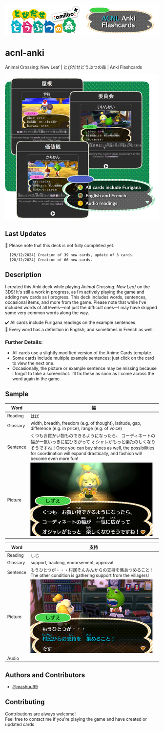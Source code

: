 
![Logo](https://raw.githubusercontent.com/mashuu99/acnl-anki/refs/heads/main/img/acnl-anki-logo.png)

# acnl-anki
Animal Crossing: New Leaf | とびだせどうぶつの森 | Anki Flashcards

![Description](https://raw.githubusercontent.com/mashuu99/acnl-anki/refs/heads/main/img/acnl-anki-description.png)

## Last Updates
🚧 Please note that this deck is not fully completed yet.
```
  [29/12/2024] Creation of 39 new cards, update of 3 cards.
  [28/12/2024] Creation of 66 new cards.
```

## Description
I created this Anki deck while playing *Animal Crossing: New Leaf* on the 3DS! It's still a work in progress, as I’m actively playing the game and adding new cards as I progress. This deck includes words, sentences, occasional items, and more from the game. Please note that while I’ve included words of all levels—not just the difficult ones—I may have skipped some very common words along the way.

✔️ All cards include Furigana readings on the example sentences.  
💬 Every word has a definition in English, and sometimes in French as well.

### Further Details:
*   All cards use a slightly modified version of the Anime Cards template.
*   Some cards include multiple example sentences; just click on the card to view the next one.
*   Occasionally, the picture or example sentence may be missing because I forgot to take a screenshot. I’ll fix these as soon as I come across the word again in the game.
## Sample
| Word          | 幅                                                                                                                                                                                                                |
|---------------|------------------------------------------------------------------------------------------------------------------------------------------------------------------------------------------------------------------|
| Reading       | はば                                                                                                                                                                                                               |
| Glossary      | width, breadth, freedom (e.g. of thought), latitude, gap, difference (e.g. in price), range (e.g. of voice)                                                                                                      |
| Sentence      | くつもお買かい物ものできるようになったら、 コーディネートの幅が一気いっきに広ひろがって オシャレがもっと楽たのしくなりそうですね！Once you can buy shoes as well, the possibilities for coordination will expand drastically, and fashion will become even more fun! |
| Picture       | ![prev1](https://raw.githubusercontent.com/mashuu99/acnl-anki/refs/heads/main/img/prev-haba.png)                                                                                   

| Word          | 支持                                                                                                |
|---------------|---------------------------------------------------------------------------------------------------|
| Reading       | しじ                                                                                                |
| Glossary      | support, backing, endorsement, approval                                                           |
| Sentence      | もうひとつが・・・村民そんみんからの支持を集あつめること！The other condition is gathering support from the villagers! |
| Picture       | ![prev1](https://raw.githubusercontent.com/mashuu99/acnl-anki/refs/heads/main/img/prev-shiji.png)                                                                                                        |
| Audio         |                                                                                                   |

## Authors and Contributors

- [@mashuu99](https://www.github.com/mashuu99)


## Contributing
Contributions are always welcome!  
Feel free to contact me if you're playing the game and have created or updated cards.

